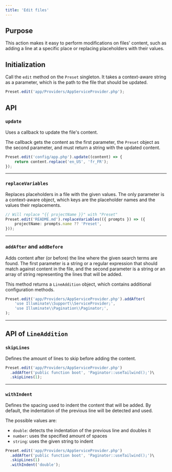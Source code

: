 ```yaml
---
title: 'Edit files'
---
```


## Purpose

This action makes it easy to perform modifications on files' content, such as adding a line at a specific place or replacing placeholders with their values.

## Initialization

Call the `edit` method on the `Preset` singleton. It takes a context-aware string as a parameter, which is the path to the file that should be updated.

```ts
Preset.edit('app/Providers/AppServiceProvider.php');
```

## API

### `update`

Uses a callback to update the file's content.

The callback gets the content as the first parameter, the `Preset` object as the second parameter, and must return a string with the updated content.

```ts
Preset.edit('config/app.php').update((content) => {
	return content.replace('en_US', 'fr_FR');
});
```

---

### `replaceVariables`

Replaces placeholders in a file with the given values. The only parameter is a context-aware object, which keys are the placeholder names and the values their replacements.

```ts
// Will replace "{{ projectName }}" with "Preset"
Preset.edit('README.md').replaceVariables(({ prompts }) => ({
	projectName: prompts.name ?? 'Preset',
}));
```

---

### `addAfter` and `addBefore`

Adds content after (or before) the line where the given search terms are found. The first parameter is a string or a regular expression that should match against content in the file, and the second parameter is a string or an array of string representing the lines that will be added.

This method returns a `LineAddition` object, which contains additional configuration methods.

```ts
Preset.edit('app/Providers/AppServiceProvider.php').addAfter(
	'use Illuminate\\Support\\ServiceProvider;',
	'use Illuminate\\Pagination\\Paginator;',
);
```

---

## API of `LineAddition`

### `skipLines`

Defines the amount of lines to skip before adding the content.

```ts
Preset.edit('app/Providers/AppServiceProvider.php')
  .addAfter('public function boot', 'Paginator::useTailwind();')\
  .skipLines(1);
```

---

### `withIndent`

Defines the spacing used to indent the content that will be added. By default, the indentation of the previous line will be detected and used.

The possible values are:

- `double`: detects the indentation of the previous line and doubles it
- `number`: uses the specified amount of spaces
- `string`: uses the given string to indent

```ts
Preset.edit('app/Providers/AppServiceProvider.php')
  .addAfter('public function boot', 'Paginator::useTailwind();')\
  .skipLines(1)
  .withIndent('double');
```
